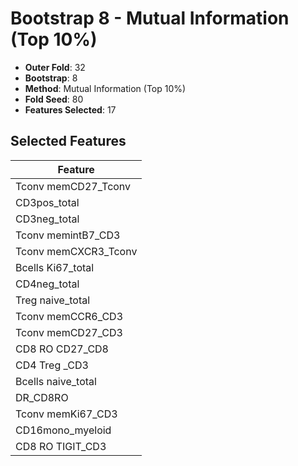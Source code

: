 # Bootstrap 8 - Mutual Information (Top 10%)

- **Outer Fold**: 32
- **Bootstrap**: 8
- **Method**: Mutual Information (Top 10%)
- **Fold Seed**: 80
- **Features Selected**: 17

## Selected Features

| Feature |
|---------|
| Tconv memCD27_Tconv |
| CD3pos_total |
| CD3neg_total |
| Tconv memintB7_CD3 |
| Tconv memCXCR3_Tconv |
| Bcells Ki67_total |
| CD4neg_total |
| Treg naive_total |
| Tconv memCCR6_CD3 |
| Tconv memCD27_CD3 |
| CD8 RO CD27_CD8 |
| CD4 Treg _CD3 |
| Bcells naive_total |
| DR_CD8RO |
| Tconv memKi67_CD3 |
| CD16mono_myeloid |
| CD8 RO TIGIT_CD3 |
